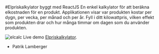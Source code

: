 #Elpriskalkylator byggt med ReactJS
En enkel kalkylator för att beräkna elkostnaden för en produkt. Applikationen visar var produkten kostar per dygn, per vecka, per månad och per år. 
Fyll i ditt kilowattpris, vilken effekt som produkten drar och hur många timmar om dagen som du använder produkten. 

![elcalc](https://cloud.githubusercontent.com/assets/972198/23673535/f04460f2-0372-11e7-8f5d-23ff2d11bac7.png)
Live demo [Elpriskalkylator](https://patriklamberger.se/elpris/).

- Patrik Lamberger
